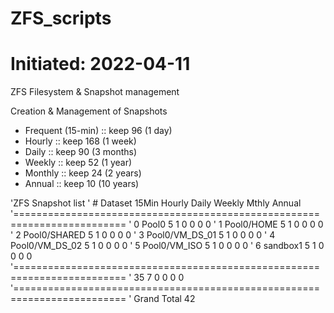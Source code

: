 # ZFS_scripts
# Initiated: 2022-04-11

ZFS Filesystem & Snapshot management

Creation & Management of Snapshots
 -  Frequent (15-min) :: keep  96 (1 day)
 -  Hourly            :: keep 168 (1 week)
 -  Daily             :: keep  90 (3 months)
 -  Weekly            :: keep  52 (1 year)
 -  Monthly           :: keep  24 (2 years)
 -  Annual            :: keep  10 (10 years)

'ZFS Snapshot list
'  # Dataset             	 15Min Hourly  Daily Weekly  Mthly Annual
'=========================================================================
'  0 Pool0               	     5      1      0      0      0      0
'  1 Pool0/HOME          	     5      1      0      0      0      0
'  2 Pool0/SHARED        	     5      1      0      0      0      0
'  3 Pool0/VM_DS_01      	     5      1      0      0      0      0
'  4 Pool0/VM_DS_02      	     5      1      0      0      0      0
'  5 Pool0/VM_ISO        	     5      1      0      0      0      0
'  6 sandbox1            	     5      1      0      0      0      0
'=========================================================================
'				    35      7      0      0      0      0
'=========================================================================
'	Grand Total		    42

